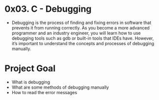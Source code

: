 # 0x03. C - Debugging
* Debugging is the process of finding and fixing errors in software that prevents it from running correctly. As you become a more advanced programmer and an industry engineer, you will learn how to use debugging tools such as gdb or built-in tools that IDEs have. However, it’s important to understand the concepts and processes of debugging manually.
# Project Goal
* What is debugging
* What are some methods of debugging manually
* How to read the error messages